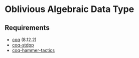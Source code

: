 # Oblivious Algebraic Data Type

## Requirements

- [coq](https://coq.inria.fr) (8.12.2)
- [coq-stdpp](https://gitlab.mpi-sws.org/iris/stdpp)
- [coq-hammer-tactics](https://coqhammer.github.io)
